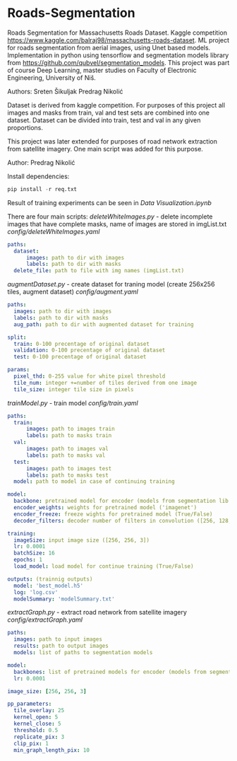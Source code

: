 # Roads-Segmentation
Roads Segmentation for Massachusetts Roads Dataset. Kaggle competition https://www.kaggle.com/balraj98/massachusetts-roads-dataset.
ML project for roads segmentation from aerial images, using Unet based models. Implementation in python using tensorflow and segmentation models library from https://github.com/qubvel/segmentation_models. This project was part of course Deep Learning, master studies on Faculty of Electronic Engineering, University of Niš.

Authors:
  Sreten Šikuljak
  Predrag Nikolić

Dataset is derived from kaggle competition. For purposes of this project all images and masks from train, val and test sets are combined into one dataset.
Dataset can be divided into train, test and val in any given proportions.

This project was later extended for purposes of road network extraction from satellite imagery. One main script was added for this purpose. 

Author:
	Predrag Nikolić

Install dependencies:
```python
pip install -r req.txt
```

Result of training experiments can be seen in *Data Visualization.ipynb*

There are four main scripts:
*deleteWhiteImages.py* - delete incomplete images that have complete masks, name of images are stored in imgList.txt
*config/deleteWhiteImages.yaml* 
```yaml
paths:
  dataset:
      images: path to dir with images
      labels: path to dir with masks
  delete_file: path to file with img names (imgList.txt)
```

*augmentDataset.py* - create dataset for traning model (create 256x256 tiles, augment dataset)
*config/augment.yaml* 
```yaml
paths:
  images: path to dir with images
  labels: path to dir with masks
  aug_path: path to dir with augmented dataset for training

split:
  train: 0-100 precentage of original dataset
  validation: 0-100 precentage of original dataset
  test: 0-100 precentage of original dataset

params:
  pixel_thd: 0-255 value for white pixel threshold
  tile_num: integer +=number of tiles derived from one image
  tile_size: integer tile size in pixels
```

*trainModel.py* - train model
*config/train.yaml* 
```yaml
paths:
  train:
      images: path to images train
      labels: path to masks train
  val:
      images: path to images val
      labels: path to masks val
  test:
      images: path to images test
      labels: path to masks test
  model: path to model in case of continuing training

model:
  backbone: pretrained model for encoder (models from segmentation lib:'resnet50', 'resnet34'...)
  encoder_weights: weights for pretrained model ('imagenet')
  encoder_freeze: freeze wights for pretrained model (True/False)
  decoder_filters: decoder number of filters in convolution ([256, 128, 64, 32, 16])

training:
  imageSize: input image size ([256, 256, 3])
  lr: 0.0001
  batchSize: 16
  epochs: 1
  load_model: load model for continue training (True/False)

outputs: (trainnig outputs)
  model: 'best_model.h5'
  log: 'log.csv'
  modelSummary: 'modelSummary.txt'
```

*extractGraph.py* - extract road network from satellite imagery
*config/extractGraph.yaml* 
```yaml
paths:
  images: path to input images
  results: path to output images
  models: list of paths to segmentation models

model: 
  backbones: list of pretrained models for encoder (models from segmentation lib:'resnet50', 'resnet34'...)
  lr: 0.0001

image_size: [256, 256, 3]

pp_parameters:
  tile_overlay: 25
  kernel_open: 5
  kernel_close: 5
  threshold: 0.5
  replicate_pix: 3
  clip_pix: 1
  min_graph_length_pix: 10
```